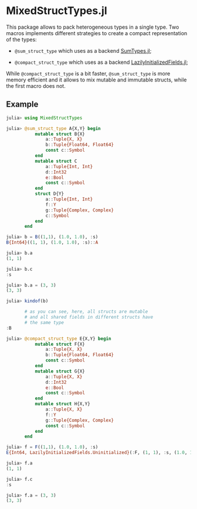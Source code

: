 # MixedStructTypes.jl

This package allows to pack heterogeneous types in a single type. Two macros implements different
strategies to create a compact representation of the types:

- `@sum_struct_type`  which uses as a backend [SumTypes.jl](https://github.com/MasonProtter/SumTypes.jl);

- `@compact_struct_type` which uses as a backend [LazilyInitializedFields.jl](https://github.com/KristofferC/LazilyInitializedFields.jl);

While `@compact_struct_type` is a bit faster, `@sum_struct_type` is more memory efficient and it allows to mix
mutable and immutable structs, while the first macro does not.

## Example

```julia
julia> using MixedStructTypes

julia> @sum_struct_type A{X,Y} begin
           mutable struct B{X}
               a::Tuple{X, X}
               b::Tuple{Float64, Float64}
               const c::Symbol
           end
           mutable struct C
               a::Tuple{Int, Int}
               d::Int32
               e::Bool
               const c::Symbol
           end
           struct D{Y}
               a::Tuple{Int, Int}
               f::Y
               g::Tuple{Complex, Complex}
               c::Symbol
           end
       end

julia> b = B((1,1), (1.0, 1.0), :s)
B{Int64}((1, 1), (1.0, 1.0), :s)::A

julia> b.a
(1, 1)

julia> b.c
:s

julia> b.a = (3, 3)
(3, 3)

julia> kindof(b)

       # as you can see, here, all structs are mutable
       # and all shared fields in different structs have
       # the same type
:B

julia> @compact_struct_type E{X,Y} begin
           mutable struct F{X}
               a::Tuple{X, X}
               b::Tuple{Float64, Float64}
               const c::Symbol
           end
           mutable struct G{X}
               a::Tuple{X, X}
               d::Int32
               e::Bool
               const c::Symbol
           end
           mutable struct H{X,Y}
               a::Tuple{X, X}
               f::Y
               g::Tuple{Complex, Complex}
               const c::Symbol
           end
       end

julia> f = F((1,1), (1.0, 1.0), :s)
E{Int64, LazilyInitializedFields.Uninitialized}(:F, (1, 1), :s, (1.0, 1.0), uninit, uninit, uninit, uninit)

julia> f.a
(1, 1)

julia> f.c
:s

julia> f.a = (3, 3)
(3, 3)
```
